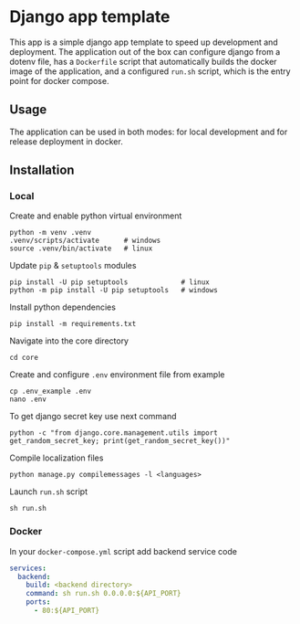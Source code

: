 # Django app template

This app is a simple django app template to speed up development and deployment. The application out of the box can configure django from a dotenv file, has a `Dockerfile` script that automatically builds the docker image of the application, and a configured `run.sh` script, which is the entry point for docker compose.

## Usage

The application can be used in both modes: for local development and for release deployment in docker.

## Installation

### Local

Create and enable python virtual environment

    python -m venv .venv
    .venv/scripts/activate      # windows
    source .venv/bin/activate   # linux

Update `pip` & `setuptools` modules

    pip install -U pip setuptools             # linux
    python -m pip install -U pip setuptools   # windows

Install python dependencies

    pip install -m requirements.txt

Navigate into the core directory

    cd core

Create and configure `.env` environment file from example

    cp .env_example .env
    nano .env

To get django secret key use next command

    python -c "from django.core.management.utils import get_random_secret_key; print(get_random_secret_key())"

Compile localization files

    python manage.py compilemessages -l <languages>

Launch `run.sh` script

    sh run.sh

### Docker

In your `docker-compose.yml` script add backend service code

```yml
services:
  backend:
    build: <backend directory>
    command: sh run.sh 0.0.0.0:${API_PORT}
    ports:
      - 80:${API_PORT}
```
